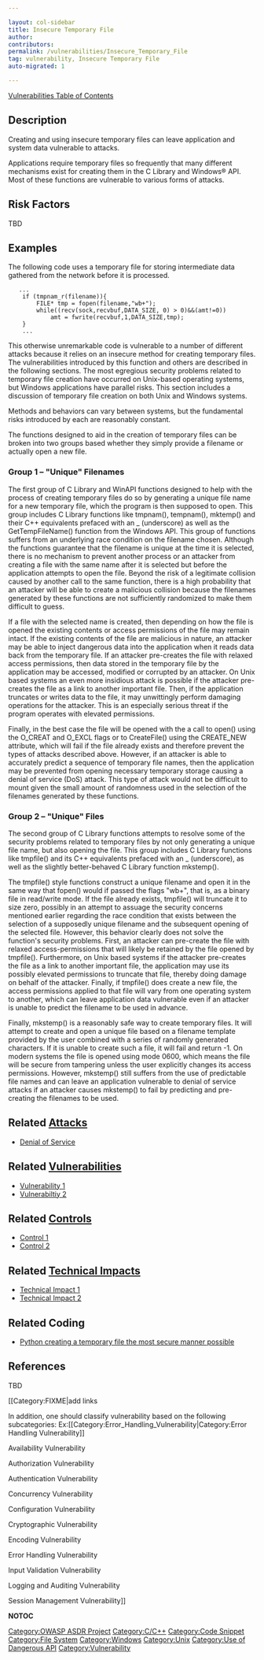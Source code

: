 ```yaml
---

layout: col-sidebar
title: Insecure Temporary File
author: 
contributors: 
permalink: /vulnerabilities/Insecure_Temporary_File
tag: vulnerability, Insecure Temporary File
auto-migrated: 1

---
```


[Vulnerabilities Table of Contents](ASDR_TOC_Vulnerabilities "wikilink")

## Description

Creating and using insecure temporary files can leave application and
system data vulnerable to attacks.

Applications require temporary files so frequently that many different
mechanisms exist for creating them in the C Library and Windows® API.
Most of these functions are vulnerable to various forms of attacks.

## Risk Factors

TBD

## Examples

The following code uses a temporary file for storing intermediate data
gathered from the network before it is processed.

```
   ...
    if (tmpnam_r(filename)){
        FILE* tmp = fopen(filename,"wb+");
        while((recv(sock,recvbuf,DATA_SIZE, 0) > 0)&&(amt!=0))
            amt = fwrite(recvbuf,1,DATA_SIZE,tmp);
    }
    ...
```

This otherwise unremarkable code is vulnerable to a number of different
attacks because it relies on an insecure method for creating temporary
files. The vulnerabilities introduced by this function and others are
described in the following sections. The most egregious security
problems related to temporary file creation have occurred on Unix-based
operating systems, but Windows applications have parallel risks. This
section includes a discussion of temporary file creation on both Unix
and Windows systems.

Methods and behaviors can vary between systems, but the fundamental
risks introduced by each are reasonably constant.

The functions designed to aid in the creation of temporary files can be
broken into two groups based whether they simply provide a filename or
actually open a new file.

### Group 1 – "Unique" Filenames

The first group of C Library and WinAPI functions designed to help with
the process of creating temporary files do so by generating a unique
file name for a new temporary file, which the program is then supposed
to open. This group includes C Library functions like tmpnam(),
tempnam(), mktemp() and their C++ equivalents prefaced with an _
(underscore) as well as the GetTempFileName() function from the Windows
API. This group of functions suffers from an underlying race condition
on the filename chosen. Although the functions guarantee that the
filename is unique at the time it is selected, there is no mechanism to
prevent another process or an attacker from creating a file with the
same name after it is selected but before the application attempts to
open the file. Beyond the risk of a legitimate collision caused by
another call to the same function, there is a high probability that an
attacker will be able to create a malicious collision because the
filenames generated by these functions are not sufficiently randomized
to make them difficult to guess.

If a file with the selected name is created, then depending on how the
file is opened the existing contents or access permissions of the file
may remain intact. If the existing contents of the file are malicious in
nature, an attacker may be able to inject dangerous data into the
application when it reads data back from the temporary file. If an
attacker pre-creates the file with relaxed access permissions, then data
stored in the temporary file by the application may be accessed,
modified or corrupted by an attacker. On Unix based systems an even more
insidious attack is possible if the attacker pre-creates the file as a
link to another important file. Then, if the application truncates or
writes data to the file, it may unwittingly perform damaging operations
for the attacker. This is an especially serious threat if the program
operates with elevated permissions.

Finally, in the best case the file will be opened with the a call to
open() using the O_CREAT and O_EXCL flags or to CreateFile() using the
CREATE_NEW attribute, which will fail if the file already exists and
therefore prevent the types of attacks described above. However, if an
attacker is able to accurately predict a sequence of temporary file
names, then the application may be prevented from opening necessary
temporary storage causing a denial of service (DoS) attack. This type of
attack would not be difficult to mount given the small amount of
randomness used in the selection of the filenames generated by these
functions.

### Group 2 – "Unique" Files

The second group of C Library functions attempts to resolve some of the
security problems related to temporary files by not only generating a
unique file name, but also opening the file. This group includes C
Library functions like tmpfile() and its C++ equivalents prefaced with
an _ (underscore), as well as the slightly better-behaved C Library
function mkstemp().

The tmpfile() style functions construct a unique filename and open it in
the same way that fopen() would if passed the flags "wb+", that is, as a
binary file in read/write mode. If the file already exists, tmpfile()
will truncate it to size zero, possibly in an attempt to assuage the
security concerns mentioned earlier regarding the race condition that
exists between the selection of a supposedly unique filename and the
subsequent opening of the selected file. However, this behavior clearly
does not solve the function's security problems. First, an attacker can
pre-create the file with relaxed access-permissions that will likely be
retained by the file opened by tmpfile(). Furthermore, on Unix based
systems if the attacker pre-creates the file as a link to another
important file, the application may use its possibly elevated
permissions to truncate that file, thereby doing damage on behalf of the
attacker. Finally, if tmpfile() does create a new file, the access
permissions applied to that file will vary from one operating system to
another, which can leave application data vulnerable even if an attacker
is unable to predict the filename to be used in advance.

Finally, mkstemp() is a reasonably safe way to create temporary files.
It will attempt to create and open a unique file based on a filename
template provided by the user combined with a series of randomly
generated characters. If it is unable to create such a file, it will
fail and return -1. On modern systems the file is opened using mode
0600, which means the file will be secure from tampering unless the user
explicitly changes its access permissions. However, mkstemp() still
suffers from the use of predictable file names and can leave an
application vulnerable to denial of service attacks if an attacker
causes mkstemp() to fail by predicting and pre-creating the filenames to
be used.

## Related [Attacks](Attacks "wikilink")

  - [Denial of Service](Denial_of_Service "wikilink")

## Related [Vulnerabilities](Vulnerabilities "wikilink")

  - [Vulnerability 1](Vulnerability_1 "wikilink")
  - [Vulnerabiltiy 2](Vulnerabiltiy_2 "wikilink")

## Related [Controls](Controls "wikilink")

  - [Control 1](Control_1 "wikilink")
  - [Control 2](Control_2 "wikilink")

## Related [Technical Impacts](Technical_Impacts "wikilink")

  - [Technical Impact 1](Technical_Impact_1 "wikilink")
  - [Technical Impact 2](Technical_Impact_2 "wikilink")

## Related Coding

  - [Python creating a temporary file the most secure manner
    possible](http://docs.python.org/library/tempfile.html#tempfile.mkstemp)

## References

TBD

\[\[Category:FIXME|add links

In addition, one should classify vulnerability based on the following
subcategories:
Ex:\[\[Category:Error_Handling_Vulnerability|Category:Error Handling
Vulnerability\]\]

Availability Vulnerability

Authorization Vulnerability

Authentication Vulnerability

Concurrency Vulnerability

Configuration Vulnerability

Cryptographic Vulnerability

Encoding Vulnerability

Error Handling Vulnerability

Input Validation Vulnerability

Logging and Auditing Vulnerability

Session Management Vulnerability\]\]

__NOTOC__

[Category:OWASP ASDR Project](Category:OWASP_ASDR_Project "wikilink")
[Category:C/C++](Category:C/C++ "wikilink") [Category:Code
Snippet](Category:Code_Snippet "wikilink") [Category:File
System](Category:File_System "wikilink")
[Category:Windows](Category:Windows "wikilink")
[Category:Unix](Category:Unix "wikilink") [Category:Use of Dangerous
API](Category:Use_of_Dangerous_API "wikilink")
[Category:Vulnerability](Category:Vulnerability "wikilink")